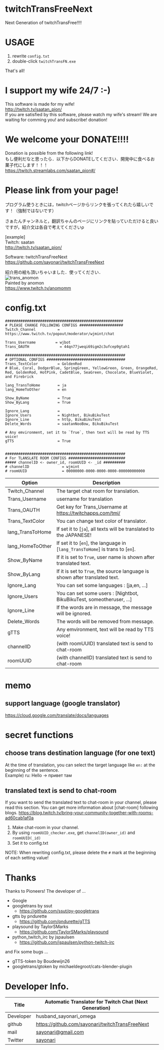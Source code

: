 # twitchTransFreeNext
Next Generation of twitchTransFree!!!!

# USAGE
1. rewrite `config.txt`
2. double-click `twitchTransFN.exe`

That's all!

# I support my wife 24/7 :-) 
This software is made for my wife!  
http://twitch.tv/saatan_pion/  
If you are satisfied by this software, please watch my wife's stream! We are waiting for comming you! and subscribe! donation!

# We welcome your DONATE!!!!
Donation is possible from the following link!  
もし便利だなと思ったら．以下からDONATEしてください．開発中に食べるお菓子代にします！！！  
https://twitch.streamlabs.com/saatan_pion#/

# Please link from your page!
プログラム使うときには，twitchページからリンクを張ってくれたら嬉しいです！（強制ではないです）

さぁたんチャンネルと，翻訳ちゃんのページにリンクを貼っていただけると良いですが，紹介文は各自で考えてくださいρ

[example]  
Twitch: saatan  
http://twitch.tv/saatan_pion/ 

Software: twitchTransFreeNext  
https://github.com/sayonari/twitchTransFreeNext

紹介用の絵も頂いちゃいました．使ってください．  
![trans_anomon](https://user-images.githubusercontent.com/16011609/49361210-c1f5ef80-f71e-11e8-8cff-6fd760e8738a.png)  
Painted by anomon  
https://www.twitch.tv/anomomm

# config.txt
```
######################################################
# PLEASE CHANGE FOLLOWING CONFIGS ####################
Twitch_Channel          = https://www.twitch.tv/popout/moderator/wjmint/chat

Trans_Username         = wjbot
Trans_OAUTH              = 44qn77jweqi69igm2c3ufcep9gtah1

#######################################################
# OPTIONAL CONFIGS ####################################
Trans_TextColor         = GoldenRod
# Blue, Coral, DodgerBlue, SpringGreen, YellowGreen, Green, OrangeRed, Red, GoldenRod, HotPink, CadetBlue, SeaGreen, Chocolate, BlueViolet, and Firebrick

lang_TransToHome        = ja
lang_HomeToOther        = en

Show_ByName             = True
Show_ByLang             = True

Ignore_Lang             = 
Ignore_Users            = Nightbot, BikuBikuTest
Ignore_Line             = http, BikuBikuTest
Delete_Words            = saatanNooBow, BikuBikuTest

# Any emvironment, set it to `True`, then text will be read by TTS voice!
gTTS                    = True


#######################################################
# For TLANSLATE ROOM CONFIGS ##########################
##### channelID <- owner_id, roomUUID <- _id ##########
# channelID               = wjmint
# roomUUID                = 00000000-0000-0000-0000-000000000000
```

| Option| Description |
| -- | -- |
| Twitch_Channel | The target chat room for translation. |
| Trans_Username | username for translation |
| Trans_OAUTH | Get key for Trans_Username at https://twitchapps.com/tmi/ |
| Trans_TextColor  | You can change text color of translator. |
| lang_TransToHome | If set it to [`ja`], all texts will be translated to the JAPANESE! |
| lang_HomeToOther | If set it to [`en`], the language in [`lang_TransToHome`] is trans to [`en`]. |
| Show_ByName | If it is set to `True`, user name is shown after translated text. |
| Show_ByLang | If it is set to `True`, the source language is shown after translated text. |
| Ignore_Lang | You can set some languages : [ja,en, ...] |
| Ignore_Users | You can set some users : [Nightbot, BikuBikuTest, someotheruser, ...] |
| Ignore_Line | If the words are in message, the message will be ignored.|
| Delete_Words | The words will be removed from message. |
| gTTS | Any emvironment, text will be read by TTS voice! |
| channelID | (with roomUUID) translated text is send to chat-room |
| roomUUID | (with channelID) translated text is send to chat-room |


# memo
## support language (google translator)
https://cloud.google.com/translate/docs/languages

# secret functions
## choose trans destination language (for one text)
At the time of translation, you can select the target language like `en:` at the beginning of the sentence.  
Example) ru: Hello -> привет там

## translated text is send to chat-room
If you want to send the translated text to chat-room in your channel, please read this section.
You can get more information about [chat-room] following blogs.
https://blog.twitch.tv/bring-your-community-together-with-rooms-ad60cab1af0a

1. Make chat-room in your channel.
2. By using `roomUUID_checker.exe`, get `channelID(owner_id)` and `roomUUID(_id)`
3. Set it to config.txt

NOTE: When rewriting config.txt, please delete the `#` mark at the beginning of each setting value!


# Thanks
Thanks to Pioneers!
The developer of ...
- Google
- googletrans by ssut
    - https://github.com/ssut/py-googletrans
- gtts by pndurette
    - https://github.com/pndurette/gTTS
- playsound by TaylorSMarks
    - https://github.com/TaylorSMarks/playsound
- python_twitch_irc by jspaulsen
    - https://github.com/jspaulsen/python-twitch-irc

and Fix some bugs ...
- gTTS-token by Boudewijn26
- googletrans/gtoken by michaeldegroot/cats-blender-plugin

# Developer Info.

| Title | Automatic Translator for Twitch Chat (Next Generation) |
|--|--|
| Developer | husband_sayonari_omega |
|github | https://github.com/sayonari/twitchTransFreeNext |
| mail | sayonari@gmail.com |
| Twitter | [sayonari](https://twitter.com/sayonari) |